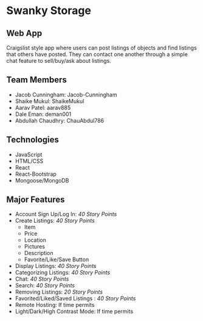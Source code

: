 # Swanky Storage
## Web App
Craigslist style app where users can post listings of objects and find listings that others have posted. They can contact one another through a simple chat feature to sell/buy/ask about listings. 
## Team Members
- Jacob Cunningham: Jacob-Cunningham
- Shaike Mukul: ShaikeMukul
- Aarav Patel: aarav885
- Dale Eman: deman001
- Abdullah Chaudhry: ChauAbdul786
## Technologies
- JavaScript
- HTML/CSS
- React 
- React-Bootstrap
- Mongoose/MongoDB
## Major Features
- Account Sign Up/Log In: *40 Story Points*
- Create Listings: *40 Story Points*
  - Item
  - Price
  - Location
  - Pictures
  - Description
  - Favorite/Like/Save Button
- Display Listings: *40 Story Points*
- Categorizing Listings: *40 Story Points*
- Chat: *40 Story Points*
- Search: *40 Story Points*
- Removing Listings: *20 Story Points*
- Favorited/Liked/Saved Listings : *40 Story Points*
- Remote Hosting: If time permits
- Light/Dark/High Contrast Mode: If time permits
